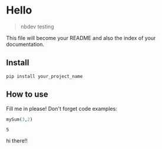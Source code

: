 # Hello
> nbdev testing


This file will become your README and also the index of your documentation.

## Install

`pip install your_project_name`

## How to use

Fill me in please! Don't forget code examples:

```python
mySum(3,2)
```




    5



hi there!!
